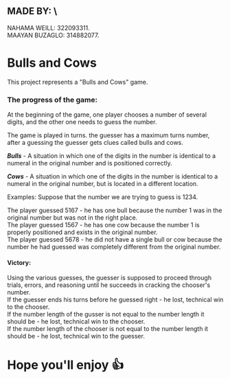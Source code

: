 ## MADE BY: \
NAHAMA WEILL: 322093311. \
MAAYAN BUZAGLO: 314882077.

# Bulls and Cows

This project represents a "Bulls and Cows" game.

### The progress of the game:

At the beginning of the game, one player chooses a number of several digits, and the other one needs to guess the number.

The game is played in turns. the guesser has a maximum turns number, after a guessing the guesser gets clues called bulls and cows.

***Bulls*** - A situation in which one of the digits in the number is identical to a numeral in the original number and is positioned correctly.

***Cows*** - A situation in which one of the digits in the number is identical to a numeral in the original number, but is located in a different location.

Examples: Suppose that the number we are trying to guess is 1234.

The player guessed 5167 - he has one bull because the number 1 was in the original number but was not in the right place. \
The player guessed 1567 - he has one cow because the number 1 is properly positioned and exists in the original number. \
The player guessed 5678 - he did not have a single bull or cow because the number he had guessed was completely different from the original number.

#### Victory:
Using the various guesses, the guesser is supposed to proceed through trials, errors, and reasoning until he succeeds in cracking the chooser's number. \
If the guesser ends his turns before he guessed right - he lost, technical win to the chooser. \
If the number length of the gusser is not equal to the number length it should be - he lost, technical win to the chooser. \
If the number length of the chooser is not equal to the number length it should be - he lost, technical win to the guesser.

# Hope you'll enjoy :+1:
